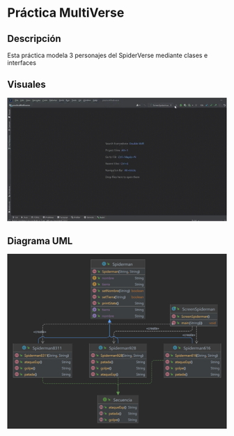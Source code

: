 # Práctica MultiVerse
## Descripción
Esta práctica modela 3 personajes del SpiderVerse mediante clases e interfaces

## Visuales
<div>
  <img alt="Practica Harry" src="./src/img/spider.gif" width="600" />
</div>

## Diagrama UML
<div>
  <img alt="UML" src="./src/img/uml.png"/>
</div>
